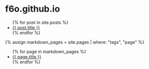 # f6o.github.io

<ul class="itemlist posts">
{% for post in site.posts %}
<li class="post"><a href="{{ post.url }}">{{ post.title }}</a></li>
{% endfor %}
</ul>

{% assign markdown_pages = site.pages | where: "tags", "page" %}

<ul class="itemlist pages">
{% for page in markdown_pages %}
<li class="page"><a href="{{ page.url }}">{{ page.title }}</a></li>
{% endfor %}
</ul>
